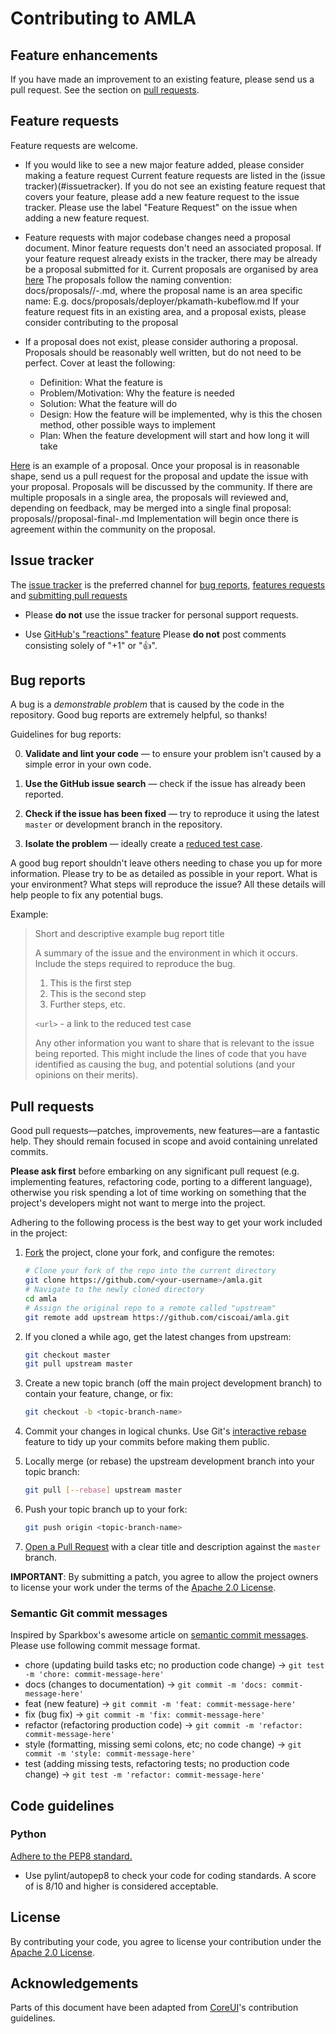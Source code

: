 # Contributing to AMLA

## Feature enhancements
If you have made an improvement to an existing feature, please send us a pull request.
See the section on [pull requests](#pull-requests). 

## Feature requests
Feature requests are welcome. 

* If you would like to see a new major feature added, please consider making a feature request
Current feature requests are listed in the (issue tracker)(#issuetracker).
If you do not see an existing feature request that covers your feature, please add a new feature request to the issue tracker. 
Please use the label "Feature Request" on the issue when adding a new feature request.

* Feature requests with major codebase changes need a proposal document. 
Minor feature requests don't need an associated proposal.
If your feature request already exists in the tracker, there may be already be a proposal submitted for it.
Current proposals are organised by area [here](./docs/proposals)
The proposals follow the naming convention: docs/proposals/<area>/<github username>-<proposal name>.md, where the proposal name is an area specific name: E.g. docs/proposals/deployer/pkamath-kubeflow.md
If your feature request fits in an existing area, and a proposal exists, please consider contributing to 
the proposal

* If a proposal does not exist, please consider authoring a proposal. 
Proposals should be reasonably well written, but do not need to be perfect.
Cover at least the following:
    * Definition: What the feature is
    * Problem/Motivation: Why the feature is needed
    * Solution: What the feature will do
    * Design: How the feature will be implemented, why is this the chosen method, other possible ways to implement
    * Plan: When the feature development will start and how long it will take

[Here](./docs/proposals/scaleout/pkamath-paralleltrain.md) is an example of a proposal.
Once your proposal is in reasonable shape, send us a pull request for the proposal and update the issue with your proposal.
Proposals will be discussed by the community. 
If there are multiple proposals in a single area, the proposals will reviewed and, depending on feedback, may be merged into a single final proposal:  proposals/<area>/proposal-final-<proposal-name>.md
Implementation will begin once there is agreement within the community on the proposal.

## Issue tracker

The [issue tracker](https://github.com/amla/issues) is the preferred channel for [bug reports](#bug-reports), [features requests](#feature-requests) and [submitting pull requests](#pull-requests)

* Please **do not** use the issue tracker for personal support requests.

* Use [GitHub's "reactions" feature](https://github.com/blog/2119-add-reactions-to-pull-requests-issues-and-comments)
  Please **do not** post comments consisting solely of "+1" or ":thumbsup:".

## Bug reports

A bug is a _demonstrable problem_ that is caused by the code in the repository.
Good bug reports are extremely helpful, so thanks!

Guidelines for bug reports:

0. **Validate and lint your code** &mdash; to ensure your problem isn't caused by a simple error in your own code.

1. **Use the GitHub issue search** &mdash; check if the issue has already been reported.

2. **Check if the issue has been fixed** &mdash; try to reproduce it using the latest `master` or development branch in the repository.

3. **Isolate the problem** &mdash; ideally create a [reduced test case](https://css-tricks.com/reduced-test-cases/).

A good bug report shouldn't leave others needing to chase you up for more
information. Please try to be as detailed as possible in your report. What is
your environment? What steps will reproduce the issue? All these details will help people to fix
any potential bugs.

Example:

> Short and descriptive example bug report title
>
> A summary of the issue and the environment in which it occurs.
> Include the steps required to reproduce the bug.
>
> 1. This is the first step
> 2. This is the second step
> 3. Further steps, etc.
>
> `<url>` - a link to the reduced test case
>
> Any other information you want to share that is relevant to the issue being
> reported. This might include the lines of code that you have identified as
> causing the bug, and potential solutions (and your opinions on their
> merits).

## Pull requests

Good pull requests—patches, improvements, new features—are a fantastic
help. They should remain focused in scope and avoid containing unrelated
commits.

**Please ask first** before embarking on any significant pull request (e.g.
implementing features, refactoring code, porting to a different language),
otherwise you risk spending a lot of time working on something that the
project's developers might not want to merge into the project.

Adhering to the following process is the best way to get your work
included in the project:

1. [Fork](https://help.github.com/fork-a-repo/) the project, clone your fork,
   and configure the remotes:

   ```bash
   # Clone your fork of the repo into the current directory
   git clone https://github.com/<your-username>/amla.git
   # Navigate to the newly cloned directory
   cd amla
   # Assign the original repo to a remote called "upstream"
   git remote add upstream https://github.com/ciscoai/amla.git
   ```

2. If you cloned a while ago, get the latest changes from upstream:

   ```bash
   git checkout master
   git pull upstream master
   ```

3. Create a new topic branch (off the main project development branch) to
   contain your feature, change, or fix:

   ```bash
   git checkout -b <topic-branch-name>
   ```

4. Commit your changes in logical chunks. Use Git's
   [interactive rebase](https://help.github.com/articles/interactive-rebase)
   feature to tidy up your commits before making them public.

5. Locally merge (or rebase) the upstream development branch into your topic branch:

   ```bash
   git pull [--rebase] upstream master
   ```

6. Push your topic branch up to your fork:

   ```bash
   git push origin <topic-branch-name>
   ```

7. [Open a Pull Request](https://help.github.com/articles/using-pull-requests/) with a clear title and description against the `master` branch.

**IMPORTANT**: By submitting a patch, you agree to allow the project owners to license your work under the terms of the [Apache 2.0 License](LICENSE).

### Semantic Git commit messages

Inspired by Sparkbox's awesome article on [semantic commit messages](http://seesparkbox.com/foundry/semantic_commit_messages). Please use following commit message format.

* chore (updating build tasks etc; no production code change) -> ```git test -m 'chore: commit-message-here'```
* docs (changes to documentation) -> ```git commit -m 'docs: commit-message-here'```
* feat (new feature) -> ```git commit -m 'feat: commit-message-here'```
* fix (bug fix) -> ```git commit -m 'fix: commit-message-here'```
* refactor (refactoring production code) -> ```git commit -m 'refactor: commit-message-here'```
* style (formatting, missing semi colons, etc; no code change) -> ```git commit -m 'style: commit-message-here'```
* test (adding missing tests, refactoring tests; no production code change) -> ```git test -m 'refactor: commit-message-here'```

## Code guidelines

### Python

[Adhere to the PEP8 standard.](https://www.python.org/dev/peps/pep-0008/)

- Use pylint/autopep8 to check your code for coding standards. A score of is 8/10 and higher is considered acceptable.

## License

By contributing your code, you agree to license your contribution under the [Apache 2.0 License](LICENSE).

## Acknowledgements

Parts of this document have been adapted from [CoreUI](https://github.com/coreui/coreui)'s contribution guidelines.
